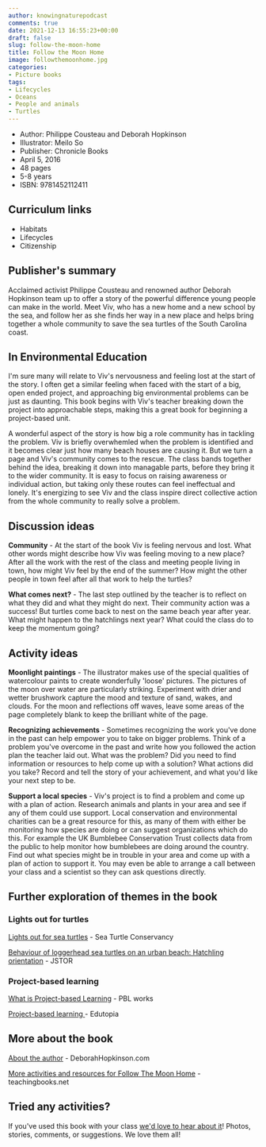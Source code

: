 ```yaml
---
author: knowingnaturepodcast
comments: true
date: 2021-12-13 16:55:23+00:00
draft: false
slug: follow-the-moon-home
title: Follow the Moon Home
image: followthemoonhome.jpg
categories:
- Picture books
tags:
- Lifecycles
- Oceans
- People and animals
- Turtles
---
```


  * Author: Philippe Cousteau and Deborah Hopkinson
  * Illustrator: Meilo So
  * Publisher: Chronicle Books
  * April 5, 2016
  * 48 pages
  * 5-8 years
  * ISBN: 9781452112411

## Curriculum links

  * Habitats
  * Lifecycles
  * Citizenship

## Publisher's summary

Acclaimed activist Philippe Cousteau and renowned author Deborah Hopkinson
team up to offer a story of the powerful difference young people can make in
the world. Meet Viv, who has a new home and a new school by the sea, and
follow her as she finds her way in a new place and helps bring together a
whole community to save the sea turtles of the South Carolina coast.

## In Environmental Education

I'm sure many will relate to Viv's nervousness and feeling lost at the start
of the story. I often get a similar feeling when faced with the start of a
big, open ended project, and approaching big environmental problems can be
just as daunting. This book begins with Viv's teacher breaking down the
project into approachable steps, making this a great book for beginning a
project-based unit.

A wonderful aspect of the story is how big a role community has in tackling
the problem. Viv is briefly overwhemled when the problem is identified and it
becomes clear just how many beach houses are causing it. But we turn a page
and Viv's community comes to the rescue. The class bands together behind the
idea, breaking it down into managable parts, before they bring it to the wider
community. It is easy to focus on raising awareness or individual action, but
taking only these routes can feel ineffectual and lonely. It's energizing to
see Viv and the class inspire direct collective action from the whole
community to really solve a problem.

## Discussion ideas

**Community** \- At the start of the book Viv is feeling nervous and lost.
What other words might describe how Viv was feeling moving to a new place?
After all the work with the rest of the class and meeting people living in
town, how might Viv feel by the end of the summer? How might the other people
in town feel after all that work to help the turtles?

**What comes next?** \- The last step outlined by the teacher is to reflect on
what they did and what they might do next. Their community action was a
success! But turtles come back to nest on the same beach year after year. What
might happen to the hatchlings next year? What could the class do to keep the
momentum going?

## Activity ideas

**Moonlight paintings** \- The illustrator makes use of the special qualities
of watercolour paints to create wonderfully 'loose' pictures. The pictures of
the moon over water are particularly striking. Experiment with drier and
wetter brushwork capture the mood and texture of sand, wakes, and clouds. For
the moon and reflections off waves, leave some areas of the page completely
blank to keep the brilliant white of the page.

**Recognizing achievements** \- Sometimes recognizing the work you've done in
the past can help empower you to take on bigger problems. Think of a problem
you've overcome in the past and write how you followed the action plan the
teacher laid out. What was the problem? Did you need to find information or
resources to help come up with a solution? What actions did you take? Record
and tell the story of your achievement, and what you'd like your next step to
be.

**Support a local species** \- Viv's project is to find a problem and come up
with a plan of action. Research animals and plants in your area and see if any
of them could use support. Local conservation and environmental charities can
be a great resource for this, as many of them with either be monitoring how
species are doing or can suggest organizations which do this. For example the
UK Bumblebee Conservation Trust collects data from the public to help monitor
how bumblebees are doing around the country. Find out what species might be in
trouble in your area and come up with a plan of action to support it. You may
even be able to arrange a call between your class and a scientist so they can
ask questions directly.

## Further exploration of themes in the book

### **Lights out for turtles**

[Lights out for sea turtles](https://conserveturtles.org/lights-out-for-sea-turtles/) \- Sea Turtle Conservancy   
  
[Behaviour of loggerhead sea turtles on an urban beach: Hatchling orientation](https://www.jstor.org/stable/1564740) \- JSTOR

###  **Project-based learning**

[What is Project-based Learning](https://www.pblworks.org/what-is-pbl) \- PBL works  
  
[Project-based learning ](https://www.edutopia.org/project-based-learning)\- Edutopia

## More about the book

[About the author](https://deborahhopkinson.com/pages/bio) \- DeborahHopkinson.com  
  
[More activities and resources for Follow The Moon Home](https://www.teachingbooks.net/tb.cgi?tid=49402) \- teachingbooks.net  

## Tried any activities?

If you've used this book with your class [we'd love to hear about it](/contact)! Photos,
stories, comments, or suggestions. We love them all!  

